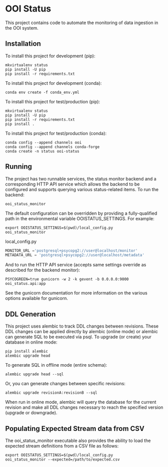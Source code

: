 # OOI Status

This project contains code to automate the monitoring of data ingestion in the OOI system.

## Installation

To install this project for development (pip):

```commandline
mkvirtualenv status
pip install -U pip
pip install -r requirements.txt
```

To install this project for development (conda):

```commandline
conda env create -f conda_env.yml
```

To install this project for test/production (pip):

```commandline
mkvirtualenv status
pip install -U pip
pip install -r requirements.txt
pip install .
```

To install this project for test/production (conda):

```commandline
conda config --append channels ooi
conda config --append channels conda-forge
conda create -n status ooi-status
```

## Running

The project has two runnable services, the status monitor backend and a corresponding HTTP API service which allows
the backend to be configured and supports querying various status-related items. To run the backend:

```commandline
ooi_status_monitor
```

The default configuration can be overridden by providing a fully-qualified path in the environmental variable
OOISTATUS_SETTINGS. For example:

```commandline
export OOISTATUS_SETTINGS=$(pwd)/local_config.py
ooi_status_monitor
```

local_config.py

```python
MONITOR_URL ='postgresql+psycopg2://user@localhost/monitor'
METADATA_URL = 'postgresql+psycopg2://user@localhost/metadata'
```

And to run the HTTP API service (accepts same settings override as described for the backend monitor):

```commandline
PSYCOGREEN=true gunicorn -w 2 -k gevent -b 0.0.0.0:9000 ooi_status.api:app
```

See the gunicorn documentation for more information on the various options available for gunicorn.

## DDL Generation

This project uses alembic to track DDL changes between revisions. These DDL changes can be applied directly
by alembic (online mode) or alembic can generate SQL to be executed via psql. To upgrade (or create) your
database in online mode:

```commandline
pip install alembic
alembic upgrade head
```

To generate SQL in offline mode (entire schema):

```commandline
alembic upgrade head --sql
```

Or, you can generate changes between specific revisions:

```commandline
alembic upgrade revisionA:revisionB --sql
```

When run in online mode, alembic will query the database for the current revision and make all DDL changes necessary
to reach the specified version (upgrade or downgrade).

## Populating Expected Stream data from CSV


The ooi_status_monitor executable also provides the ability to load the expected stream definitions from a CSV
file as follows:

```commandline
export OOISTATUS_SETTINGS=$(pwd)/local_config.py
ooi_status_monitor --expected=/path/to/expected.csv
```

